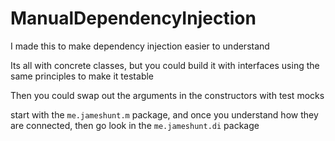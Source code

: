 # ManualDependencyInjection


I made this to make dependency injection easier to understand

Its all with concrete classes, but you could build it with interfaces using the same principles to make it testable

Then you could swap out the arguments in the constructors with test mocks

start with the `me.jameshunt.m` package, and once you understand how they are connected, then go look in the `me.jameshunt.di` package
